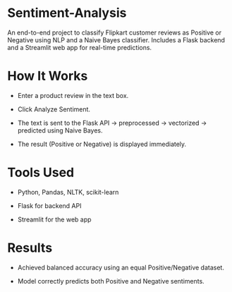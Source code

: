 # Sentiment-Analysis
An end-to-end project to classify Flipkart customer reviews as Positive or Negative using NLP and a Naive Bayes classifier. Includes a Flask backend and a Streamlit web app for real-time predictions.

# How It Works
* Enter a product review in the text box.

* Click Analyze Sentiment.

* The text is sent to the Flask API → preprocessed → vectorized → predicted using Naive Bayes.

* The result (Positive or Negative) is displayed immediately.

# Tools Used
* Python, Pandas, NLTK, scikit-learn

* Flask for backend API

* Streamlit for the web app

# Results
* Achieved balanced accuracy using an equal Positive/Negative dataset.

* Model correctly predicts both Positive and Negative sentiments.


